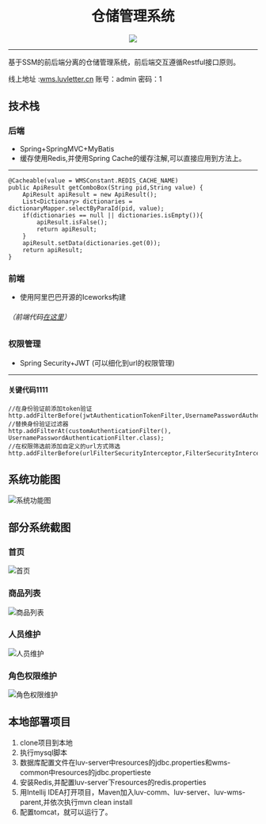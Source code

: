 
<h1 align="center">仓储管理系统</h1>
<p align="center">
  <a href="https://github.com/alibaba/ice"><img src="https://img.shields.io/badge/developing%20with-ICE-2077ff.svg"></a>
</p>

---
基于SSM的前后端分离的仓储管理系统，前后端交互遵循Restful接口原则。

线上地址 :[wms.luvletter.cn](http://wms.luvletter.cn/) 账号：admin 密码：1
## 技术栈
### 后端
* Spring+SpringMVC+MyBatis
* 缓存使用Redis,并使用Spring Cache的缓存注解,可以直接应用到方法上。
---
    @Cacheable(value = WMSConstant.REDIS_CACHE_NAME)
    public ApiResult getComboBox(String pid,String value) {
        ApiResult apiResult = new ApiResult();
        List<Dictionary> dictionaries = dictionaryMapper.selectByParaId(pid, value);
        if(dictionaries == null || dictionaries.isEmpty()){
            apiResult.isFalse();
            return apiResult;
        }
        apiResult.setData(dictionaries.get(0));
        return apiResult;
    }
### 前端  
* 使用阿里巴巴开源的Iceworks构建
###### （前端代码[在这里](https://github.com/J2ephyr/LUVWMS_React)）
### 权限管理
* Spring Security+JWT (可以细化到url的权限管理)
---
#### 关键代码1111
    //在身份验证前添加token验证
    http.addFilterBefore(jwtAuthenticationTokenFilter,UsernamePasswordAuthenticationFilter.class);
    //替换身份验证过滤器
    http.addFilterAt(customAuthenticationFilter(), UsernamePasswordAuthenticationFilter.class);
    //在权限筛选前添加自定义的url方式筛选
    http.addFilterBefore(urlFilterSecurityInterceptor,FilterSecurityInterceptor.class);
## 系统功能图
![系统功能图](http://cdn.luvletter.cn/wms%E5%8A%9F%E8%83%BD%E5%9B%BE1.png)
## 部分系统截图
### 首页
![首页](http://cdn.luvletter.cn/%E9%A6%96%E9%A1%B5.jpg)
### 商品列表
![商品列表](http://cdn.luvletter.cn/%E5%95%86%E5%93%81%E5%88%97%E8%A1%A8.jpg)
### 人员维护
![人员维护](http://cdn.luvletter.cn/%E4%BA%BA%E5%91%98%E7%BB%B4%E6%8A%A4.jpg)
### 角色权限维护
![角色权限维护](http://cdn.luvletter.cn/%E8%A7%92%E8%89%B2%E6%9D%83%E9%99%90%E7%BB%B4%E6%8A%A4.jpg)
## 本地部署项目
1. clone项目到本地
2. 执行mysql脚本
3. 数据库配置文件在luv-server中resources的jdbc.properties和wms-common中resources的jdbc.propertieste
4. 安装Redis,并配置luv-server下resources的redis.properties
4. 用Intellij IDEA打开项目，Maven加入luv-comm、luv-server、luv-wms-parent,并依次执行mvn clean install
5. 配置tomcat，就可以运行了。


